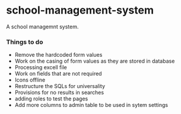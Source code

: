 # school-management-system

A school managemnt system.

### Things to do
* Remove the hardcoded form values
* Work on the casing of form values as they are stored in database
* Processing excell file
* Work on fields that are not required
* Icons offline
* Restructure the SQLs for universality
* Provisions for no results in searches
* adding roles to test the pages
* Add more columns to admin table to be used in sytem settings